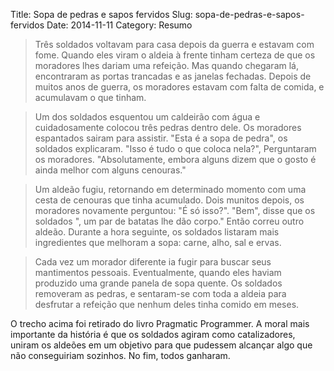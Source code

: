 Title: Sopa de pedras e sapos fervidos
Slug: sopa-de-pedras-e-sapos-fervidos
Date: 2014-11-11
Category: Resumo

>Três soldados voltavam para casa depois da guerra e estavam com fome. Quando eles viram o aldeia à frente tinham certeza de que os moradores lhes dariam
uma refeição. Mas quando chegaram lá, encontraram as portas trancadas e as janelas fechadas. Depois de muitos anos de guerra, os moradores estavam com falta de comida, e acumulavam o que tinham.

>Um dos soldados esquentou um caldeirão com água e cuidadosamente colocou três pedras dentro dele. Os moradores espantados sairam para assistir.
"Esta é a sopa de pedra", os soldados explicaram. "Isso é tudo o que coloca nela?", Perguntaram os moradores. "Absolutamente, embora alguns dizem que o gosto é ainda melhor com alguns cenouras." 

>Um aldeão fugiu, retornando em determinado momento com uma cesta de cenouras que tinha acumulado. Dois munitos depois, os moradores novamente perguntou: "É só isso?". "Bem", disse que os soldados ", um par de batatas lhe dão corpo."
Então correu outro aldeão. Durante a hora seguinte, os soldados listaram mais ingredientes que melhoram a sopa: carne, alho, sal e ervas.

>Cada vez um morador diferente ia fugir para buscar seus mantimentos pessoais. Eventualmente, quando eles haviam produzido uma grande panela de sopa quente. Os soldados removeram as pedras, e sentaram-se com toda a aldeia para desfrutar a refeição que nenhum deles tinha comido em meses.

O trecho acima foi retirado do livro Pragmatic Programmer. A moral mais importante da história é que os soldados agiram como catalizadores, uniram os aldeões em um objetivo para que pudessem alcançar algo que não conseguiriam sozinhos. No fim, todos ganharam.